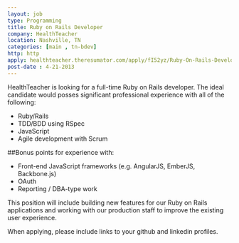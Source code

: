 ```yaml
---
layout: job
type: Programming
title: Ruby on Rails Developer
company: HealthTeacher
location: Nashville, TN
categories: [main , tn-bdev]
http: http
apply: healthteacher.theresumator.com/apply/fI52yz/Ruby-On-Rails-Developer.html
post-date : 4-21-2013
---
```


HealthTeacher is looking for a full-time Ruby on Rails developer. The ideal candidate would posses significant professional experience with all of the following:

* Ruby/Rails
* TDD/BDD using RSpec
* JavaScript
* Agile development with Scrum

##Bonus points for experience with:

* Front-end JavaScript frameworks (e.g. AngularJS, EmberJS, Backbone.js)
* OAuth
* Reporting / DBA-type work

This position will include building new features for our Ruby on Rails applications and working with our production staff to improve the existing user experience.

When applying, please include links to your github and linkedin profiles.
